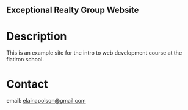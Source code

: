 Exceptional Realty Group Website 
----

# Description

This is an example site for the intro to web development course at the flatiron school.

# Contact

email: elainapolson@gmail.com

